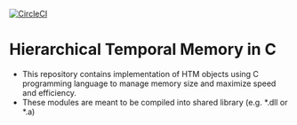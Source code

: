 [![CircleCI](https://circleci.com/gh/mrkrynmdsco/htm-c/tree/master.svg?style=shield)](https://circleci.com/gh/mrkrynmdsco/htm-c/tree/master)
# Hierarchical Temporal Memory in C

* This repository contains implementation of HTM objects using C programming language to manage memory size and maximize speed and efficiency.
* These modules are meant to be compiled into shared library (e.g. *.dll or *.a)
